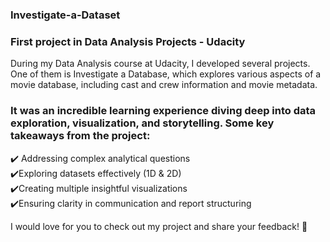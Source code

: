 
### Investigate-a-Dataset
### First  project in Data Analysis Projects - Udacity
<p>During my Data Analysis course at Udacity, I developed several projects. One of them is Investigate a Database, which explores various aspects of a movie database, including cast and crew information and movie metadata.
  </p>
<h3>It was an incredible learning experience diving deep into data exploration, visualization, and storytelling. Some key takeaways from the project:</h3>
 <p>
✔️ Addressing complex analytical questions <br>
✔️Exploring datasets effectively (1D & 2D) <br>
✔️Creating multiple insightful visualizations<br>
✔️Ensuring clarity in communication and report structuring
</p>
<p>I would love for you to check out my project and share your feedback! 🚀</p>
